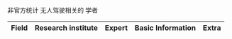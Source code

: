非官方统计 无人驾驶相关的 学者  



|Field|Research institute|Expert|Basic Information|Extra|
|:--|:--|:--|:--|:--|


